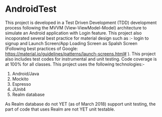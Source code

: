 # AndroidTest
This project is developed in a Test Driven Development (TDD) development process following the MVVM (View-ViewModel-Model) architecture to simulate an Android application with Login feature. 
This project also incoporated several best practice for material design such as :- login to signup and Launch Screen/App Loading Screen as Spalsh Screen (Following best practices of Google: https://material.io/guidelines/patterns/launch-screens.html# ). 
This project also includes test codes for instrumental and unit testing. Code coverage is at 100% for all classes. 
This project uses the following technologies:-
1) Android/Java
2) Mockito
3) Espresso
4) JUnit4
5) Realm database

As Realm database do not YET (as of March 2018) support unit testing, the part of code that uses Realm are not YET unit testable.
